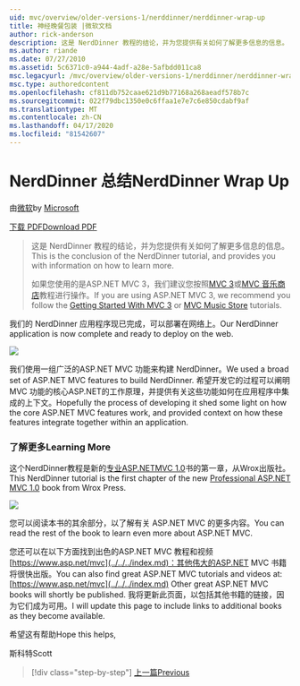 ```yaml
---
uid: mvc/overview/older-versions-1/nerddinner/nerddinner-wrap-up
title: 神经晚餐包装 |微软文档
author: rick-anderson
description: 这是 NerdDinner 教程的结论，并为您提供有关如何了解更多信息的信息。
ms.author: riande
ms.date: 07/27/2010
ms.assetid: 5c6371c0-a944-4adf-a28e-5afbdd011ca8
msc.legacyurl: /mvc/overview/older-versions-1/nerddinner/nerddinner-wrap-up
msc.type: authoredcontent
ms.openlocfilehash: cf811db752caae621d9b77168a268aeadf578b7c
ms.sourcegitcommit: 022f79dbc1350e0c6ffaa1e7e7c6e850cdabf9af
ms.translationtype: MT
ms.contentlocale: zh-CN
ms.lasthandoff: 04/17/2020
ms.locfileid: "81542607"
---
```

# <a name="nerddinner-wrap-up"></a><span data-ttu-id="16528-103">NerdDinner 总结</span><span class="sxs-lookup"><span data-stu-id="16528-103">NerdDinner Wrap Up</span></span>

<span data-ttu-id="16528-104">由[微软](https://github.com/microsoft)</span><span class="sxs-lookup"><span data-stu-id="16528-104">by [Microsoft](https://github.com/microsoft)</span></span>

[<span data-ttu-id="16528-105">下载 PDF</span><span class="sxs-lookup"><span data-stu-id="16528-105">Download PDF</span></span>](http://aspnetmvcbook.s3.amazonaws.com/aspnetmvc-nerdinner_v1.pdf)

> <span data-ttu-id="16528-106">这是 NerdDinner 教程的结论，并为您提供有关如何了解更多信息的信息。</span><span class="sxs-lookup"><span data-stu-id="16528-106">This is the conclusion of the NerdDinner tutorial, and provides you with information on how to learn more.</span></span>
> 
> <span data-ttu-id="16528-107">如果您使用的是ASP.NET MVC 3，我们建议您按照[MVC 3](../../older-versions/getting-started-with-aspnet-mvc3/cs/intro-to-aspnet-mvc-3.md)或[MVC 音乐商店](../../older-versions/mvc-music-store/mvc-music-store-part-1.md)教程进行操作。</span><span class="sxs-lookup"><span data-stu-id="16528-107">If you are using ASP.NET MVC 3, we recommend you follow the [Getting Started With MVC 3](../../older-versions/getting-started-with-aspnet-mvc3/cs/intro-to-aspnet-mvc-3.md) or [MVC Music Store](../../older-versions/mvc-music-store/mvc-music-store-part-1.md) tutorials.</span></span>

<span data-ttu-id="16528-108">我们的 NerdDinner 应用程序现已完成，可以部署在网络上。</span><span class="sxs-lookup"><span data-stu-id="16528-108">Our NerdDinner application is now complete and ready to deploy on the web.</span></span>

![](nerddinner-wrap-up/_static/image1.png)

<span data-ttu-id="16528-109">我们使用一组广泛的ASP.NET MVC 功能来构建 NerdDinner。</span><span class="sxs-lookup"><span data-stu-id="16528-109">We used a broad set of ASP.NET MVC features to build NerdDinner.</span></span> <span data-ttu-id="16528-110">希望开发它的过程可以阐明 MVC 功能的核心ASP.NET的工作原理，并提供有关这些功能如何在应用程序中集成的上下文。</span><span class="sxs-lookup"><span data-stu-id="16528-110">Hopefully the process of developing it shed some light on how the core ASP.NET MVC features work, and provided context on how these features integrate together within an application.</span></span>

### <a name="learning-more"></a><span data-ttu-id="16528-111">了解更多</span><span class="sxs-lookup"><span data-stu-id="16528-111">Learning More</span></span>

<span data-ttu-id="16528-112">这个NerdDinner教程是新的[专业ASP.NETMVC 1.0](https://www.amazon.com/gp/product/0470384611?ie=UTF8&amp;tag=scoblo04-20&amp;linkCode=xm2&amp;camp=1789&amp;creativeASIN=0470384611)书的第一章，从Wrox出版社。</span><span class="sxs-lookup"><span data-stu-id="16528-112">This NerdDinner tutorial is the first chapter of the new [Professional ASP.NET MVC 1.0](https://www.amazon.com/gp/product/0470384611?ie=UTF8&amp;tag=scoblo04-20&amp;linkCode=xm2&amp;camp=1789&amp;creativeASIN=0470384611) book from Wrox Press.</span></span>

[![](https://mscblogs.blob.core.windows.net/media/scottgu/Media/bookcover1_6CAECF94.png)](https://www.amazon.com/gp/product/0470384611?ie=UTF8&amp;tag=scoblo04-20&amp;linkCode=xm2&amp;camp=1789&amp;creativeASIN=0470384611)

<span data-ttu-id="16528-113">您可以阅读本书的其余部分，以了解有关 ASP.NET MVC 的更多内容。</span><span class="sxs-lookup"><span data-stu-id="16528-113">You can read the rest of the book to learn even more about ASP.NET MVC.</span></span>

<span data-ttu-id="16528-114">您还可以在以下方面找到出色的ASP.NET MVC 教程和视频[https://www.asp.net/mvc](../../../index.md)：其他伟大的ASP.NET MVC 书籍将很快出版。</span><span class="sxs-lookup"><span data-stu-id="16528-114">You can also find great ASP.NET MVC tutorials and videos at: [https://www.asp.net/mvc](../../../index.md) Other great ASP.NET MVC books will shortly be published.</span></span> <span data-ttu-id="16528-115">我将更新此页面，以包括其他书籍的链接，因为它们成为可用。</span><span class="sxs-lookup"><span data-stu-id="16528-115">I will update this page to include links to additional books as they become available.</span></span>

<span data-ttu-id="16528-116">希望这有帮助</span><span class="sxs-lookup"><span data-stu-id="16528-116">Hope this helps,</span></span>

<span data-ttu-id="16528-117">斯科特</span><span class="sxs-lookup"><span data-stu-id="16528-117">Scott</span></span>

> [!div class="step-by-step"]
> [<span data-ttu-id="16528-118">上一篇</span><span class="sxs-lookup"><span data-stu-id="16528-118">Previous</span></span>](enable-automated-unit-testing.md)
